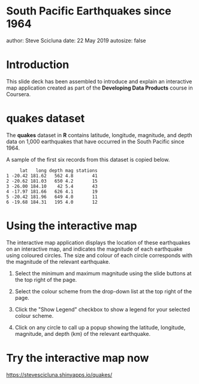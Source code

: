South Pacific Earthquakes since 1964
========================================================
author: Steve Scicluna
date: 22 May 2019
autosize: false

<style>
.reveal .slides section .slideContent{
    font-size: 24pt;
}
</style>

Introduction
========================================================

This slide deck has been assembled to introduce and explain an interactive map application created as part of the **Developing Data Products** course in Coursera.

quakes dataset
========================================================

The **quakes** dataset in **R** contains latitude, longitude, magnitude, and depth data on 1,000 earthquakes that have occurred in the South Pacific since 1964.

A sample of the first six records from this dataset is copied below.


```
     lat   long depth mag stations
1 -20.42 181.62   562 4.8       41
2 -20.62 181.03   650 4.2       15
3 -26.00 184.10    42 5.4       43
4 -17.97 181.66   626 4.1       19
5 -20.42 181.96   649 4.0       11
6 -19.68 184.31   195 4.0       12
```

Using the interactive map
========================================================

The interactive map application displays the location of these earthquakes on an interactive map, and indicates the magnitude of each earthquake using coloured circles. The size and colour of each circle corresponds with the magnitude of the relevant earthquake.

1. Select the minimum and maximum magnitude using the slide buttons at the top right of the page.

2. Select the colour scheme from the drop-down list at the top right of the page.

3. Click the "Show Legend" checkbox to show a legend for your selected colour scheme.

4. Click on any circle to call up a popup showing the latitude, longitude, magnitude, and depth (km) of the relevant earthquake.

Try the interactive map now
========================================================

https://stevescicluna.shinyapps.io/quakes/

